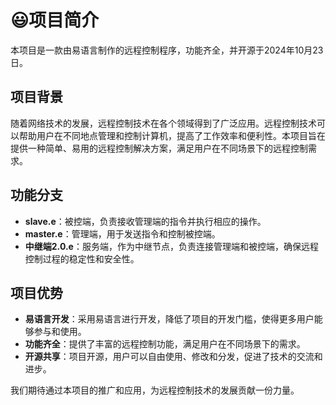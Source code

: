 # 😃项目简介

本项目是一款由易语言制作的远程控制程序，功能齐全，并开源于2024年10月23日。

## 项目背景

随着网络技术的发展，远程控制技术在各个领域得到了广泛应用。远程控制技术可以帮助用户在不同地点管理和控制计算机，提高了工作效率和便利性。本项目旨在提供一种简单、易用的远程控制解决方案，满足用户在不同场景下的远程控制需求。

## 功能分支

- **slave.e**：被控端，负责接收管理端的指令并执行相应的操作。
- **master.e**：管理端，用于发送指令和控制被控端。
- **中继端2.0.e**：服务端，作为中继节点，负责连接管理端和被控端，确保远程控制过程的稳定性和安全性。

## 项目优势

- **易语言开发**：采用易语言进行开发，降低了项目的开发门槛，使得更多用户能够参与和使用。
- **功能齐全**：提供了丰富的远程控制功能，满足用户在不同场景下的需求。
- **开源共享**：项目开源，用户可以自由使用、修改和分发，促进了技术的交流和进步。

我们期待通过本项目的推广和应用，为远程控制技术的发展贡献一份力量。
